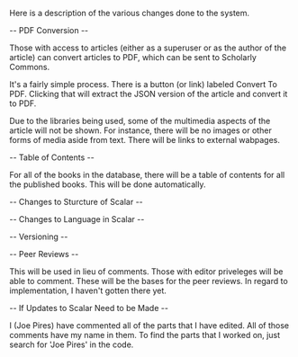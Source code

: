 Here is a description of the various changes done to the system.

-- PDF Conversion --

Those with access to articles (either as a superuser or as the author of the article) can convert articles to PDF, which can be sent to Scholarly Commons.

It's a fairly simple process. There is a button (or link) labeled Convert To PDF. Clicking that will extract the JSON version of the article and convert it to PDF.

Due to the libraries being used, some of the multimedia aspects of the article will not be shown. For instance, there will be no images or other forms of media aside from text. There will be links to external wabpages. 

-- Table of Contents --

For all of the books in the database, there will be a table of contents for all the published books. This will be done automatically.

-- Changes to Sturcture of Scalar --

-- Changes to Language in Scalar --

-- Versioning --

-- Peer Reviews --

This will be used in lieu of comments. Those with editor priveleges will be able to comment. These will be the bases for the peer reviews. In regard to implementation, I haven't gotten there yet.

-- If Updates to Scalar Need to be Made --

I (Joe Pires) have commented all of the parts that I have edited. All of those comments have my name in them. To find the parts that I worked on, just search for 'Joe Pires' in the code.
